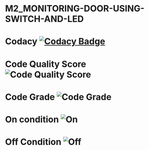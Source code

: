 # M2_MONITORING-DOOR-USING-SWITCH-AND-LED

# Codacy [![Codacy Badge](https://app.codacy.com/project/badge/Grade/c11f1b735ef349fd8063e926ae5b7aef)](https://www.codacy.com/gh/Bhakar9390/M2_MONITORING-DOOR-USING-SWITCH-AND-LED/dashboard?utm_source=github.com&amp;utm_medium=referral&amp;utm_content=Bhakar9390/M2_MONITORING-DOOR-USING-SWITCH-AND-LED&amp;utm_campaign=Badge_Grade)

# Code Quality Score ![Code Quality Score](https://api.codiga.io/project/33028/score/svg)

# Code Grade ![Code Grade](https://api.codiga.io/project/33028/status/svg)

# On condition ![On](https://user-images.githubusercontent.com/102800244/164712502-cd3f13b9-8c5c-4162-8ec9-513c59817d00.png)

# Off Condition ![Off](https://user-images.githubusercontent.com/102800244/164712554-906efc97-210f-42bb-b6f3-f907f1b29bdd.png)
